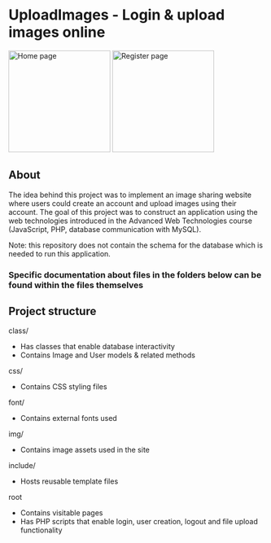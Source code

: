 # UploadImages - Login & upload images online

<img src="https://i.imgur.com/auCc25Y.png" alt="Home page" style="width: 200px; height: auto;" />
<img src="https://i.imgur.com/D4u8qJ6.png" alt="Register page" style="width: 200px; height: auto;" />

## About
The idea behind this project was to implement an image sharing website where users could create an account and upload images using their account. The goal of this project was to construct an application using the web technologies introduced in the Advanced Web Technologies course (JavaScript, PHP, database communication with MySQL).

Note: this repository does not contain the schema for the database which is needed to run this application.

### Specific documentation about files in the folders below can be found within the files themselves

## Project structure
class/
- Has classes that enable database interactivity
- Contains Image and User models & related methods

css/
- Contains CSS styling files

font/
- Contains external fonts used

img/
- Contains image assets used in the site

include/
- Hosts reusable template files

root
- Contains visitable pages
- Has PHP scripts that enable login, user creation, logout and file upload functionality
